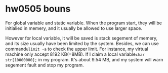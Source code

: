 # hw0505 bouns

For global variable and static variable. When the program start, they will be initialied in memery, and it usually be allowed to use larger space.

However for local variable, it will be saved is stack segement of memery, and its size usually have been limited by the system.
Besides, we can use command```ulimit -a``` to check the upper limit. For instance, my virtual machine only accept 8192 KB(=8MB).
If I claim a local variable```char str[10000000];``` in my program. It's about 9.54 MB, and my system will warn segement fault and stop my program.